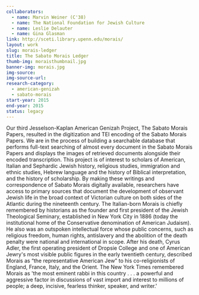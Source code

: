```yaml
---
collaborators: 
  - name: Marvin Weiner (C'38)
  - name: The National Foundation for Jewish Culture 
  - name: Leslie Delauter
  - name: Gina Glasman
link: http://sceti.library.upenn.edu/morais/
layout: work
slug: morais-ledger
title: The Sabato Morais Ledger 
thumb-img: moraisthumbnail.jpg
banner-img: morais.jpg
img-source: 
img-source-url: 
research-category: 
  - american-genizah
  - sabato-morais
start-year: 2015
end-year: 2015
status: legacy
---
```


Our third Jesselson-Kaplan American Genizah Project, The Sabato Morais Papers, resulted in the digitization and TEI encoding of the Sabato Morais Papers. We are in the process of building a searchable database that performs full-text searching of almost every document in the Sabato Morais Papers and displays the images of retrieved documents alongside their encoded transcription. This project is of interest to scholars of American, Italian and Sephardic Jewish history, religious studies, immigration and ethnic studies, Hebrew language and the history of Biblical interpretation, and the history of scholarship. By making these writings and correspondence of Sabato Morais digitally available, researchers have access to primary sources that document the development of observant Jewish life in the broad context of Victorian culture on both sides of the Atlantic during the nineteenth century. The Italian-born Morais is chiefly remembered by historians as the founder and first president of the Jewish Theological Seminary, established in New York City in 1886 (today the institutional home of the Conservative denomination of American Judaism). He also was an outspoken intellectual force whose public concerns, such as religious freedom, human rights, antislavery and the abolition of the death penalty were national and international in scope. After his death, Cyrus Adler, the first operating president of Dropsie College and one of American Jewry's most visible public figures in the early twentieth century, described Morais as “the representative American Jew” to his co-religionists of England, France, Italy, and the Orient. The New York Times remembered Morais as 'the most eminent rabbi in this country . . . a powerful and aggressive factor in discussions of vast import and interest to millions of people; a deep, incisive, fearless thinker, speaker, and writer.'